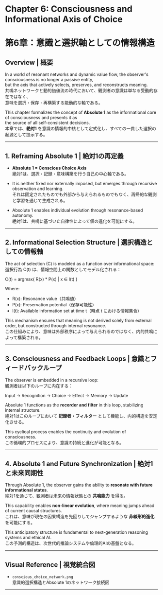 # Chapter 6: Consciousness and Informational Axis of Choice  
# 第6章：意識と選択軸としての情報構造

## Overview | 概要

In a world of resonant networks and dynamic value flow, the observer's consciousness is no longer a passive entity,  
but the axis that actively selects, preserves, and reconstructs meaning.  
共鳴ネットワークと動的価値流の時代において、観測者の意識は単なる受動的存在ではなく、  
意味を選択・保存・再構築する能動的な軸である。

This chapter formalizes the concept of **Absolute 1** as the informational core of consciousness and presents it as  
the source of all self-consistent decisions.  
本章では、**絶対1** を意識の情報的中核として定式化し、すべての一貫した選択の起源として提示する。

---

## 1. Reframing Absolute 1 | 絶対1の再定義

- **Absolute 1 = Conscious Choice Axis**  
  絶対1は、選択・記録・意味構築を行う自己の中心軸である。

- It is neither fixed nor externally imposed, but emerges through recursive observation and learning.  
  それは固定されたものでも外部から与えられるものでもなく、再帰的な観測と学習を通じて生成される。

- Absolute 1 enables individual evolution through resonance-based autonomy.  
  絶対1は、共鳴に基づいた自律性によって個の進化を可能にする。

---

## 2. Informational Selection Structure | 選択構造としての情報軸

The act of selection (C) is modeled as a function over informational space:  
選択行為 C(t) は、情報空間上の関数としてモデル化される：

C(t) = argmax{ R(x) * P(x) | x ∈ I(t) }

Where:  
- R(x): Resonance value（共鳴値）  
- P(x): Preservation potential（保存可能性）  
- I(t): Available information set at time t（時点 t における情報集合）

This mechanism ensures that meaning is not derived solely from external order, but constructed through internal resonance.  
この仕組みにより、意味は外部秩序によって与えられるのではなく、内的共鳴によって構築される。

---

## 3. Consciousness and Feedback Loops | 意識とフィードバックループ

The observer is embedded in a recursive loop:  
観測者は以下のループに内在する：

Input → Recognition → Choice → Effect → Memory → Update

Absolute 1 functions as the **recorder and filter** in this loop, stabilizing internal structure.  
絶対1はこのループにおいて **記録者・フィルター** として機能し、内的構造を安定化させる。

This cyclical process enables the continuity and evolution of consciousness.  
この循環的プロセスにより、意識の持続と進化が可能となる。

---

## 4. Absolute 1 and Future Synchronization | 絶対1と未来同期性

Through Absolute 1, the observer gains the ability to **resonate with future informational states**.  
絶対1を通じて、観測者は未来の情報状態との **共鳴能力** を得る。

This capability enables **non-linear evolution**, where meaning jumps ahead of current causal structures.  
これは、意味が現在の因果構造を先回りしてジャンプするような **非線形的進化** を可能にする。

This anticipatory structure is fundamental to next-generation reasoning systems and ethical AI.  
この予測的構造は、次世代的推論システムや倫理的AIの基盤となる。

---

## Visual Reference | 視覚統合図

- `conscious_choice_network.png`  
  意識的選択構造とAbsolute 1のネットワーク接続図

---
